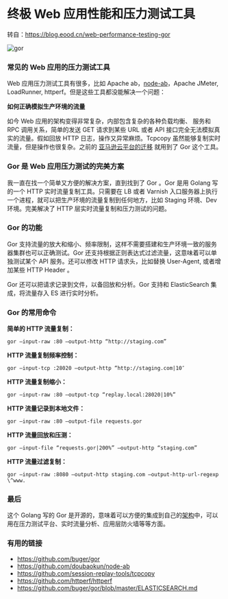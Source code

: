终极 Web 应用性能和压力测试工具
============================

转自：https://blog.eood.cn/web-performance-testing-gor

![](https://blog.eood.cn/wp-content/uploads/2015/06/gor.png "gor")

### 常见的 Web 应用的压力测试工具

Web 应用压力测试工具有很多，比如 Apache
ab，[node-ab](https://github.com/doubaokun/node-ab)，Apache JMeter,
LoadRunner, httperf。但是这些工具都没能解决一个问题：

**如何正确模拟生产环境的流量**

如今 Web 应用的架构变得非常复杂，内部包含复杂的各种负载均衡、 服务和 RPC
调用关系，简单的发送 GET 请求到某些 URL 或者 API
接口完全无法模拟真实的流量。假如回放 HTTP 日志，操作又异常麻烦。Tcpcopy
虽然能够复制实时流量，但是操作也很复杂。之前的
[亚马逊云平台的迁移](http://blog.eood.cn/aws_cloud_migration) 就用到了
Gor 这个工具。

### Gor 是 Web 应用压力测试的完美方案

我一直在找一个简单又方便的解决方案，直到找到了 Gor 。Gor 是用 Golang
写的一个 HTTP 实时流量复制工具。只需要在 LB 或者 Varnish
入口服务器上执行一个进程，就可以把生产环境的流量复制到任何地方，比如
Staging 环境、Dev 环境。完美解决了 HTTP 层实时流量复制和压力测试的问题。

### Gor 的功能

Gor
支持流量的放大和缩小、频率限制，这样不需要搭建和生产环境一致的服务器集群也可以正确测试。Gor
还支持根据正则表达式过滤流量，这意味着可以单独测试某个 API
服务。还可以修改 HTTP 请求头，比如替换 User-Agent, 或者增加某些 HTTP
Header 。

Gor 还可以把请求记录到文件，以备回放和分析。Gor 支持和 ElasticSearch
集成，将流量存入 ES 进行实时分析。

### Gor 的常用命令

**简单的 HTTP 流量复制：**

    gor –input-raw :80 –output-http “http://staging.com”

**HTTP 流量复制频率控制：**

    gor –input-tcp :28020 –output-http “http://staging.com|10″

**HTTP 流量复制缩小：**

    gor –input-raw :80 –output-tcp “replay.local:28020|10%”

**HTTP 流量记录到本地文件：**

    gor –input-raw :80 –output-file requests.gor

**HTTP 流量回放和压测：**

    gor –input-file “requests.gor|200%” –output-http “staging.com”

**HTTP 流量过滤复制：**

    gor –input-raw :8080 –output-http staging.com –output-http-url-regexp \^www.

### 最后

这个 Golang 写的 Gor
是开源的，意味着可以方便的集成到自己的[架构](http://blog.eood.cn/category/architecture)中，可以用在压力测试平台、实时流量分析、应用层防火墙等等方面。

### 有用的链接

- https://github.com/buger/gor
- https://github.com/doubaokun/node-ab
- https://github.com/session-replay-tools/tcpcopy
- https://github.com/httperf/httperf
- https://github.com/buger/gor/blob/master/ELASTICSEARCH.md


